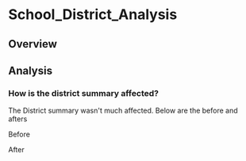# School_District_Analysis

## Overview



## Analysis

### How is the district summary affected?

The District summary wasn't  much affected. Below are the before and afters

Before

After
